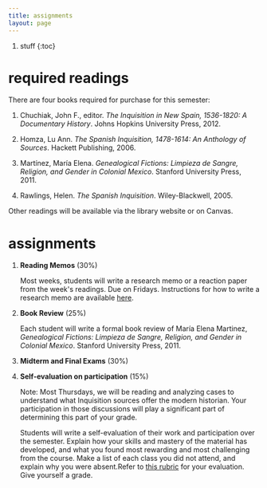 ```yaml
---
title: assignments
layout: page
---
```


1. stuff
{:toc}

# required readings

There are four books required for purchase for this semester:

1. Chuchiak, John F., editor. *The Inquisition in New Spain, 1536-1820:
   A Documentary History*. Johns Hopkins University Press, 2012.

1. Homza, Lu Ann. *The Spanish Inquisition, 1478-1614: An Anthology of
   Sources*. Hackett Publishing, 2006.

3. Martínez, María Elena. *Genealogical Fictions: Limpieza de Sangre, Religion,
   and Gender in Colonial Mexico*. Stanford University Press, 2011.

3. Rawlings, Helen. *The Spanish Inquisition*. Wiley-Blackwell, 2005.


Other readings will be available via the library website or on Canvas.


# assignments

1. **Reading Memos** (30%)
   
   Most weeks, students will write a research memo or a reaction paper from the
   week's readings. Due on Fridays. Instructions for how to write a research memo
   are available [here](http://chadblack.net/LatAmSport2019/memo/).

2. **Book Review** (25%)

    Each student will write a formal book review of María Elena Martinez,
    *Genealogical Fictions: Limpieza de Sangre, Religion, and Gender in
    Colonial Mexico*. Stanford University Press, 2011.
   
3. **Midterm and Final Exams** (30%)
   
4. **Self-evaluation on participation** (15%)
   
   Note: Most Thursdays, we will be reading and analyzing cases to
   understand what Inquisition sources offer the modern historian.
   Your participation in those discussions will play a significant part of
   determining this part of your grade.

   Students will write a self-evaluation of their work and participation over the
   semester. Explain how your skills and mastery of the material has developed,
   and what you found most rewarding and most challenging from the course.
   Make a list of each class you did not attend, and explain why you were absent.Refer to [this rubric]() for your evaluation. Give yourself a grade.



